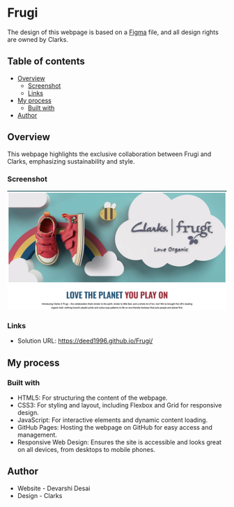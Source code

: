 # Frugi 

The design of this webpage is based on a <a href="https://www.figma.com/design/JwWdq8xv5KS9rljblVAR4q/Frugi-Content-Page?node-id=0-1&t=7eUGZFfj1MYZRPWT-1" target="_blank">Figma</a> file, and all design rights are owned by Clarks.


## Table of contents

- [Overview](#overview)
  - [Screenshot](#screenshot)
  - [Links](#links)
- [My process](#my-process)
  - [Built with](#built-with)
- [Author](#author)

## Overview
This webpage highlights the exclusive collaboration between Frugi and Clarks, emphasizing sustainability and style. 

### Screenshot

![](assets/screenshot.jpeg)

### Links

- Solution URL: <a href="https://deed1996.github.io/Frugi/" target="_blank">https://deed1996.github.io/Frugi/</a>

## My process

### Built with

- HTML5: For structuring the content of the webpage.
- CSS3: For styling and layout, including Flexbox and Grid for responsive design.
- JavaScript: For interactive elements and dynamic content loading.
- GitHub Pages: Hosting the webpage on GitHub for easy access and management.
- Responsive Web Design: Ensures the site is accessible and looks great on all devices, from desktops to mobile phones.

## Author

- Website - Devarshi Desai
- Design - Clarks
